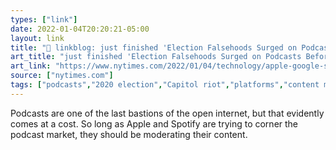 ```yaml
---
types: ["link"]
date: 2022-01-04T20:20:21-05:00
layout: link
title: "🔗 linkblog: just finished 'Election Falsehoods Surged on Podcasts Before Capitol Riots, Researchers Find - The New York Times'"
art_title: "just finished 'Election Falsehoods Surged on Podcasts Before Capitol Riots, Researchers Find - The New York Times"
art_link: "https://www.nytimes.com/2022/01/04/technology/apple-google-spotify-podcast-election-misinformation.html"
source: ["nytimes.com"]
tags: ["podcasts","2020 election","Capitol riot","platforms","content moderation"]
---
```

Podcasts are one of the last bastions of the open internet, but that evidently comes at a cost. So long as Apple and Spotify are trying to corner the podcast market, they should be moderating their content.
